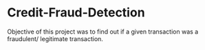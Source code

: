 # Credit-Fraud-Detection
Objective of this project was to find out if a given transaction was a fraudulent/ legitimate transaction.
